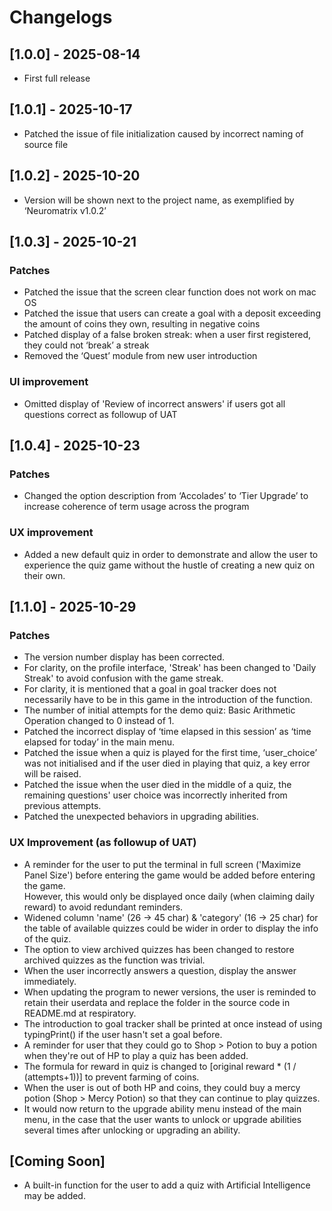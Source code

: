 # Changelogs

## [1.0.0] - 2025-08-14
- First full release  

## [1.0.1] - 2025-10-17
- Patched the issue of file initialization caused by incorrect naming of source file  

## [1.0.2] - 2025-10-20
- Version will be shown next to the project name, as exemplified by ‘Neuromatrix v1.0.2’  

## [1.0.3] - 2025-10-21
### Patches
- Patched the issue that the screen clear function does not work on mac OS
- Patched the issue that users can create a goal with a deposit exceeding the amount of coins they own, resulting in negative coins
- Patched display of a false broken streak: when a user first registered, they could not ‘break’ a streak
- Removed the ‘Quest’ module from new user introduction
### UI improvement
- Omitted display of 'Review of incorrect answers' if users got all questions correct as followup of UAT

## [1.0.4] - 2025-10-23
### Patches
- Changed the option description from ‘Accolades’ to ‘Tier Upgrade’ to increase coherence of term usage across the program

### UX improvement
- Added a new default quiz in order to demonstrate and allow the user to experience the quiz game without the hustle of creating a new quiz on their own.

## [1.1.0] - 2025-10-29
### Patches
- The version number display has been corrected.  
- For clarity, on the profile interface, 'Streak' has been changed to 'Daily Streak' to avoid confusion with the game streak.  
- For clarity, it is mentioned that a goal in goal tracker does not necessarily have to be in this game in the introduction of the function.  
- The number of initial attempts for the demo quiz: Basic Arithmetic Operation changed to 0 instead of 1.  
- Patched the incorrect display of ‘time elapsed in this session’ as ‘time elapsed for today’ in the main menu.  
- Patched the issue when a quiz is played for the first time, ‘user_choice’ was not initialised and if the user died in playing that quiz, a key error will be raised.  
- Patched the issue when the user died in the middle of a quiz, the remaining questions' user choice was incorrectly inherited from previous attempts.  
- Patched the unexpected behaviors in upgrading abilities.  

### UX Improvement (as followup of UAT) 
- A reminder for the user to put the terminal in full screen ('Maximize Panel Size') before entering the game would be added before entering the game.<br>However, this would only be displayed once daily (when claiming daily reward) to avoid redundant reminders.  
- Widened column 'name' (26 -> 45 char) & 'category' (16 -> 25 char) for the table of available quizzes could be wider in order to display the info of the quiz.  
- The option to view archived quizzes has been changed to restore archived quizzes as the function was trivial.  
- When the user incorrectly answers a question, display the answer immediately.  
- When updating the program to newer versions, the user is reminded to retain their userdata and replace the folder in the source code in README.md at respiratory.
- The introduction to goal tracker shall be printed at once instead of using typingPrint() if the user hasn't set a goal before.  
- A reminder for user that they could go to Shop > Potion to buy a potion when they're out of HP to play a quiz has been added.  
- The formula for reward in quiz is changed to [original reward * (1 / (attempts+1))] to prevent farming of coins.  
- When the user is out of both HP and coins, they could buy a mercy potion (Shop > Mercy Potion) so that they can continue to play quizzes.  
- It would now return to the upgrade ability menu instead of the main menu, in the case that the user wants to unlock or upgrade abilities several times after unlocking or upgrading an ability.  

## [Coming Soon]
- A built-in function for the user to add a quiz with Artificial Intelligence may be added.   